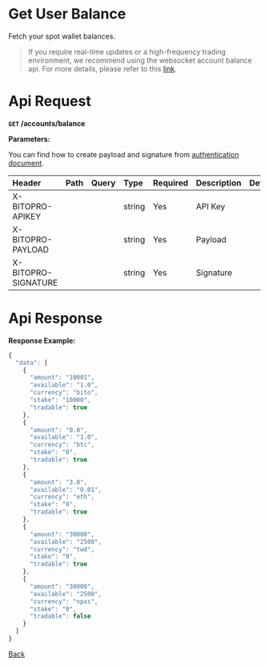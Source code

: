 # Get User Balance

Fetch your spot wallet balances.

> If you require real-time updates or a high-frequency trading environment, we recommend using the websocket account balance api. For more details, please refer to this [link](../../../ws/private/user_balance_stream.md).


# Api Request

**`GET` /accounts/balance**

**Parameters:**

You can find how to create payload and signature from [authentication document](../../../README.md#authentication-header-parameters).

| Header              | Path | Query | Type   | Required | Description                       | Default | Range | Example |
| :------------------ | :--- | :---- | :----- | :------- | :-------------------------------- | :------ | :---- | :------ |
| X-BITOPRO-APIKEY    |      |       | string | Yes      | API Key     |         |       |         |
| X-BITOPRO-PAYLOAD   |      |       | string | Yes      | Payload     |         |       |         |
| X-BITOPRO-SIGNATURE |      |       | string | Yes      | Signature |         |       |         |

# Api Response

**Response Example:**
```javascript
{
  "data": [
    {
      "amount": "10001",
      "available": "1.0",
      "currency": "bito",
      "stake": "10000",
      "tradable": true
    },
    {
      "amount": "0.0",
      "available": "1.0",
      "currency": "btc",
      "stake": "0",
      "tradable": true
    },
    {
      "amount": "3.0",
      "available": "0.01",
      "currency": "eth",
      "stake": "0",
      "tradable": true
    },
    {
      "amount": "30000",
      "available": "2500",
      "currency": "twd",
      "stake": "0",
      "tradable": true
    },
    {
      "amount": "30000",
      "available": "2500",
      "currency": "npxs",
      "stake": "0",
      "tradable": false
    }
  ]
}
```
[Back](../summary.md)
